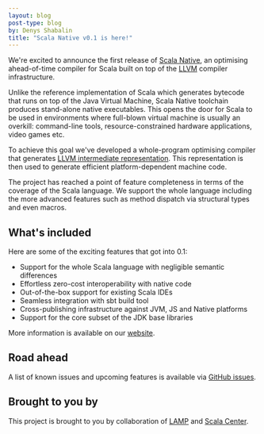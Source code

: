 ```yaml
---
layout: blog
post-type: blog
by: Denys Shabalin
title: "Scala Native v0.1 is here!"
---
```


We're excited to announce the first release of
[Scala Native](http://www.scala-native.org), an optimising ahead-of-time
compiler for Scala built on top of the [LLVM](http://llvm.org) compiler
infrastructure.

Unlike the reference implementation of Scala which generates bytecode that
runs on top of the Java Virtual Machine, Scala Native toolchain produces
stand-alone native executables. This opens the door for Scala to be used in
environments where full-blown virtual machine is usually an overkill:
command-line tools, resource-constrained hardware applications, video games etc.

To achieve this goal we've developed a whole-program optimising compiler
that generates [LLVM intermediate representation](
http://llvm.org/docs/LangRef.html). This representation is then
used to generate efficient platform-dependent machine code.

The project has reached a point of feature completeness in terms of the
coverage of the Scala language. We support the whole language including
the more advanced features such as method dispatch via structural types and
even macros.

## What's included

Here are some of the exciting features that got into 0.1:

* Support for the whole Scala language with negligible semantic differences
* Effortless zero-cost interoperability with native code
* Out-of-the-box support for existing Scala IDEs
* Seamless integration with sbt build tool
* Cross-publishing infrastructure against JVM, JS and Native platforms
* Support for the core subset of the JDK base libraries

More information is available on our
[website](http://www.scala-native.org).

## Road ahead

A list of known issues and upcoming features is available via
[GitHub issues](https://github.com/scala-native/scala-native/issues).

## Brought to you by

This project is brought to you by collaboration of [LAMP](http://lamp.epfl.ch)
and [Scala Center](https://scala.epfl.ch).
